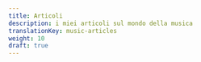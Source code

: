 ```yaml
---
title: Articoli
description: i miei articoli sul mondo della musica
translationKey: music-articles
weight: 10
draft: true
---
```

